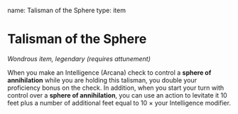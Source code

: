 name: Talisman of the Sphere
type: item

# Talisman of the Sphere
_Wondrous item, legendary (requires attunement)_

When you make an Intelligence (Arcana) check to control a **sphere of annihilation** while you are holding this talisman, you double your proficiency bonus on the check. In addition, when you start your turn with control over a **sphere of annihilation**, you can use an action to levitate it 10 feet plus a number of additional feet equal to 10 × your Intelligence modifier.

